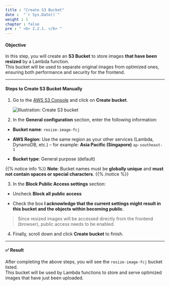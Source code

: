 ```yaml
---
title : "Create S3 Bucket"
date :  "`r Sys.Date()`" 
weight : 1 
chapter : false
pre : " <b> 2.2.1. </b> "
---
```


#### Objective

In this step, you will create an **S3 Bucket** to store images **that have been resized** by a Lambda function.  
This bucket will be used to separate original images from optimized ones, ensuring both performance and security for the frontend.

---

#### Steps to Create S3 Bucket Manually

1. Go to the [AWS S3 Console](https://s3.console.aws.amazon.com/s3/) and click on **Create bucket**.

   ![Illustration: Create S3 bucket](images/s3-create-bucket-button.png)

2. In the **General configuration** section, enter the following information:

- **Bucket name**: `resize-image-fcj`

- **AWS Region**: Use the same region as your other services (Lambda, DynamoDB, etc.) – for example: **Asia Pacific (Singapore)** `ap-southeast-1`

- **Bucket type**: General purpose (default)

{{% notice info %}}
**Note**: Bucket names must be **globally unique** and **must not contain spaces or special characters**.
{{% /notice %}}

3. In the **Block Public Access settings** section:

- Uncheck **Block all public access**

- Check the box **I acknowledge that the current settings might result in this bucket and the objects within becoming public**.

> Since resized images will be accessed directly from the frontend (browser), public access needs to be enabled.

4. Finally, scroll down and click **Create bucket** to finish.

---

#### ✅ Result

After completing the above steps, you will see the `resize-image-fcj` bucket listed.  
This bucket will be used by Lambda functions to store and serve optimized images that have just been uploaded.
